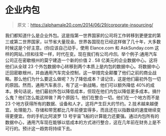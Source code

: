 # 企业内包

> 原文：<https://alphamale20.com/2014/06/29/corporate-insourcing/>

我们都知道什么是企业外包。这是指第一世界国家的公司将工作转移到更便宜的第三或第二世界国家，以节省大量现金。世界各国现在已经这样做了几十年，大多数时候这是个好主意。(你应该自己动手，使用 Elance.com 和 AskSunday.com 这样的网站。)但和往常一样，时代在变。现在我们有公司*内包*。举个例子:通用汽车公司正在密歇根州的莫宁建造一个新的价值 2 . 58 亿美元的企业数据中心。这将他们从全球 23 个外包数据中心转移到两个本质上是内包的数据中心。将数据中心迁回密歇根州，并由通用汽车完全控制，这一举措完全颠覆了他们之前的商业战略。那么他们为什么要这么做呢？为了降低成本？请记住，这是他们最初外包一切的原因。然而，通用汽车表示，有了这一新战略，他们可以额外降低 40%的成本。换句话说，他们最初外包以降低成本，但现在他们内包以降低更多成本。搞什么鬼？他们怎么能这样做？两个原因:1。他们在整合一切。他们在一个地方而不是 23 个地方获得所有的数据、设备和人才。这将产生巨大的节约。2.技术越来越便宜。处理能力、存储和带宽都比几年前便宜得多，而且还在以指数级的速度继续变得更便宜。你的手机比阿波罗 13 号宇宙飞船的计算能力还要强。通过内包所有的数据中心，通用汽车现在能够以低成本的方式进行整合，这在几年前在财务上是不可行的。预计这一趋势将持续下去。